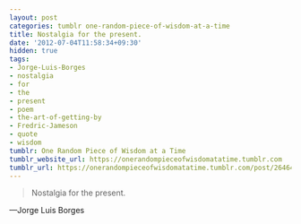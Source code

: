```yaml
---
layout: post
categories: tumblr one-random-piece-of-wisdom-at-a-time
title: Nostalgia for the present.
date: '2012-07-04T11:58:34+09:30'
hidden: true
tags:
- Jorge-Luis-Borges
- nostalgia
- for
- the
- present
- poem
- the-art-of-getting-by
- Fredric-Jameson
- quote
- wisdom
tumblr: One Random Piece of Wisdom at a Time
tumblr_website_url: https://onerandompieceofwisdomatatime.tumblr.com
tumblr_url: https://onerandompieceofwisdomatatime.tumblr.com/post/26464057778/nostalgia-for-the-present
---
```

> Nostalgia for the present.

—Jorge Luis Borges
